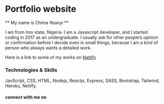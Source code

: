 # Portfolio website

** My name is Chima Ifeanyi **

I am from Imo state, Nigeria. I am a Javascript developer, and I started coding in 2017 as an undergraduate. I usually ask for other people’s opinion or confirmation before I decide even in small things, because I am a kind of person who always wants a detailed work.

Here is a link to some of my works on [Netlify](https://app.netlify.com/teams/masterifeanyi/sites)

### Technologies & Skills
JavScript, CSS, HTML, Nodejs, Reactjs, Express, SASS, Bootstrap, Tailwind, Heroku, Netlify.

#### connect with me on 
[twitter]: https://twitter.com/ifeanyiTchima
[github]: https://github.com/MasterIfeanyi
[linkedin]: https://www.linkedin.com/in/ifeanyi-thankgod-chima/
[stackoverflow]: https://stackoverflow.com/users/17171424/ifeanyi-chima
